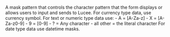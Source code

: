 A mask pattern that controls the character pattern
            that the form displays or allows users to input and
            sends to Lucee.
            For currency type data, use currency symbol.
            For text or numeric type data use:
             - A = [A-Za-z]
             - X = [A-Za-z0-9]
             - 9 = [0-9]
             - ? = Any character
             - all other = the literal character
            For date type data use datetime masks.